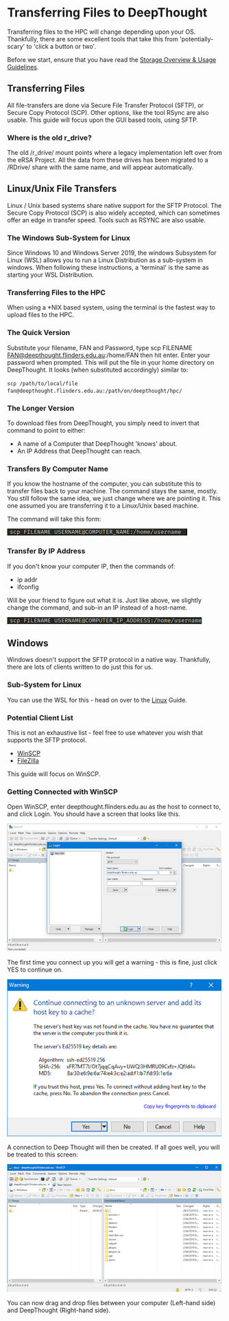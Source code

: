 # Transferring Files to DeepThought

Transferring files to the HPC will change depending upon your OS. Thankfully, there are some excellent tools that take this from 'potentially-scary' to 'click a button or two'.  

Before we start, ensure that you have read the [Storage Overview & Usage Guidelines](../storage/storageusage.html).

## Transferring Files

All file-transfers are done via Secure File Transfer Protocol (SFTP), or Secure Copy Protocol (SCP). Other options, like the tool RSync are also usable. This guide will focus upon the GUI based tools, using SFTP.

### Where is the old r_drive? 

The old /r_drive/ mount points where a legacy implementation left over from the eRSA Project. All the data from these drives has been migrated to a /RDrive/ share with the same name, and will appear automatically. 
## Linux/Unix File Transfers

Linux / Unix based systems share native support for the SFTP Protocol. The Secure Copy Protocol (SCP) is also widely accepted, which can sometimes offer an edge in transfer speed. Tools such as RSYNC are also usable.

### The Windows Sub-System for Linux

Since Windows 10 and Windows Server 2019, the windows Subsystem for Linux (WSL) allows you to run a Linux Distribution as a sub-system in windows. When following these instructions, a 'terminal' is the same as starting your WSL Distribution.

### Transferring Files to the HPC

When using a *NIX based system, using the terminal is the fastest way to upload files to the HPC.

### The Quick Version

Substitute your filename, FAN and Password, type scp FILENAME FAN@deepthought.flinders.edu.au:/home/FAN then hit enter.
Enter your password when prompted. This will put the file in your home directory on DeepThought. It looks (when substituted accordingly) similar to:

`scp /path/to/local/file fan@deepthought.flinders.edu.au:/path/on/deepthought/hpc/`

### The Longer Version

To download files from DeepThought, you simply need to invert that command to point to either:

- A name of a Computer that DeepThought 'knows' about.
- An IP Address that DeepThought can reach.

### Transfers By Computer Name

If you know the hostname of the computer, you can substitute this to transfer files back to your machine. The command stays the same, mostly. You still follow the same idea, we just change where we are pointing it. This one assumed you are transferring it to a Linux/Unix based machine.

The command will take this form:

![](../_static/SCPByHostname.png)

### Transfer By IP Address

If you don't know your computer IP, then the commands of:

- ip addr
- ifconfig

Will be your friend to figure out what it is. Just like above, we slightly change the command, and sub-in an IP instead of a host-name.

![](../_static/SCPByIP.png)

## Windows

Windows doesn't support the SFTP protocol in a native way. Thankfully, there are lots of clients written to do just this for us.

### Sub-System for Linux

You can use the WSL for this - head on over to the [Linux](#TransferringFiles) Guide.

### Potential Client List

This is not an exhaustive list - feel free to use whatever you wish that supports the SFTP protocol.

- [WinSCP](https://winscp.net/eng/index.php)
- [FileZilla](https://filezilla-project.org/?AFFILIATE=6732&__c=1)

This guide will focus on WinSCP.

### Getting Connected with WinSCP

Open WinSCP, enter deepthought.flinders.edu.au as the host to connect to, and click Login. You should have a screen that looks like this.

![](../_static/winSCPImage.png)

The first time you connect up you will get a warning - this is fine, just click YES to continue on.

![](../_static/WinSCPSSHKeyNotice.png)

A connection to Deep Thought will then be created. If all goes well, you will be treated to this screen:

![](../_static/WinSCPConnected.png)

You can now drag and drop files between your computer (Left-hand side) and DeepThought (Right-hand side).
